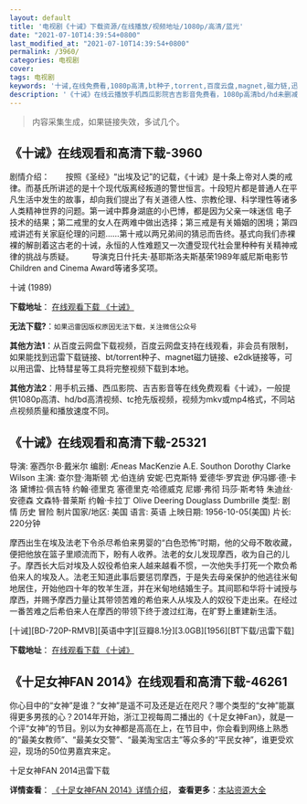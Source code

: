 ```yaml
---
layout: default
title: '电视剧《十诫》下载资源/在线播放/视频地址/1080p/高清/蓝光'
date: "2021-07-10T14:39:54+0800"
last_modified_at: "2021-07-10T14:39:54+0800"
permalink: /3960/
categories: 电视剧
cover:
tags: 电视剧
keywords: '十诫,在线免费看,1080p高清,bt种子,torrent,百度云盘,magnet,磁力链,迅雷下载资源'
description: '《十诫》在线云播放手机西瓜影院吉吉影音免费看，1080p高清bd/hd未删减完整版和tc抢先枪版，mkv/mp4格式，附带bt/torrent种子、magnet/磁力链、百度云盘、网盘资源迅雷下载链接'
---
```


>内容采集生成，如果链接失效，多试几个。


## 《十诫》在线观看和高清下载-3960

剧情介绍：　　按照《圣经》“出埃及记”的记载，《十诫》是十条上帝对人类的戒律。而基氏所讲述的是十个现代版离经叛道的警世恒言。十段短片都是普通人在平凡生活中发生的故事，却向我们提出了有关道德人性、宗教伦理、科学理性等诸多人类精神世界的问题。第一诫中葬身湖底的小巴博，都是因为父亲一味迷信 电子技术的结果；第二戒里的女人在两难中做出选择；第三戒是有关婚姻的困境；第四戒讲述有关家庭伦理的问题……第十戒以两兄弟间的猜忌而告终。基式向我们赤裸裸的解剖着这古老的十诫，永恒的人性难题又一次遭受现代社会里种种有关精神戒律的挑战与质疑。 　　导演克日什托夫·基耶斯洛夫斯基荣1989年威尼斯电影节 Children and Cinema Award等诸多奖项。


十诫 (1989)

**下载地址**： [在线观看下载 《十诫》](https://www.btbtdy.me/btdy/dy9752.html) 


**无法下载?**：`如果迅雷因版权原因无法下载，关注微信公众号 `

**其他方法1**：从百度云网盘下载视频，百度云网盘支持在线观看，非会员有限制，如果能找到迅雷下载链接、bt/torrent种子、magnet磁力链接、e2dk链接等，可以用迅雷、比特彗星等工具将完整视频下载到本地。

**其他方法2**：用手机云播、西瓜影院、吉吉影音等在线免费观看《十诫》，一般提供1080p高清、hd/bd高清视频、tc抢先版视频，视频为mkv或mp4格式，不同站点视频质量和播放速度不同。


## 《十诫》在线观看和高清下载-25321

导演: 塞西尔·B·戴米尔 编剧: Æneas MacKenzie A.E. Southon Dorothy Clarke Wilson 主演: 查尔登·海斯顿 尤·伯连纳 安妮·巴克斯特 爱德华·罗宾逊 伊冯娜·德·卡洛 黛博拉·佩吉特 约翰·德里克 塞德里克·哈德威克 尼娜·弗彻 玛莎·斯考特 朱迪丝·安德森 文森特·普莱斯 约翰·卡拉丁 Olive Deering Douglass Dumbrille 类型: 剧情 历史 冒险 制片国家/地区: 美国 语言: 英语 上映日期: 1956-10-05(美国) 片长: 220分钟

摩西出生在埃及法老下令杀尽希伯来男婴的“白色恐怖”时期，他的父母不敢收藏，便把他放在篮子里顺流而下，盼有人收养。法老的女儿发现摩西，收为自己的儿子。摩西长大后对埃及人奴役希伯来人越来越看不惯，一次他失手打死一个欺负希伯来人的埃及人。法老王知道此事后要惩罚摩西，于是失去母亲保护的他逃往米甸地居住，开始他四十年的牧羊生涯，并在米甸地结婚生子。其间耶和华将十诫授与摩西，并赐予摩西力量让其带领苦难的希伯来人从埃及人的奴役下走出来。在经过一番苦难之后希伯来人在摩西的带领下终于渡过红海，在旷野上重建新生活。


[十诫][BD-720P-RMVB][英语中字][豆瓣8.1分][3.0GB][1956][BT下载/迅雷下载]

**下载地址**： [在线观看下载 《十诫》](https://www.btdx8.com/torrent/the_ten_commandments_1956.html) 


## 《十足女神FAN 2014》在线观看和高清下载-46261

你心目中的&ldquo;女神”是谁？&ldquo;女神”是遥不可及还是近在咫尺？哪个类型的&ldquo;女神”能赢得更多男孩的心？2014年开始，浙江卫视每周二播出的《十足女神Fan》，就是一个评“女神”的节目。别以为女神都是高高在上，在节目中，你会看到网络上熟悉的“最美女教师”、&ldquo;最美女交警”、&ldquo;最美淘宝店主&rdquo;等众多的“平民女神”，谁更受欢迎，现场的50位男嘉宾来定。</p>


十足女神FAN 2014迅雷下载

**详情查看**： [《十足女神FAN 2014》详情介绍](/movie/46261/)， **查看更多**：[本站资源大全](/movie/t/all/)

